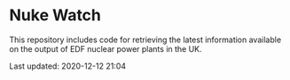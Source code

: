 # Nuke Watch

This repository includes code for retrieving the latest information available on the output of EDF nuclear power plants in the UK.

Last updated: 2020-12-12 21:04
